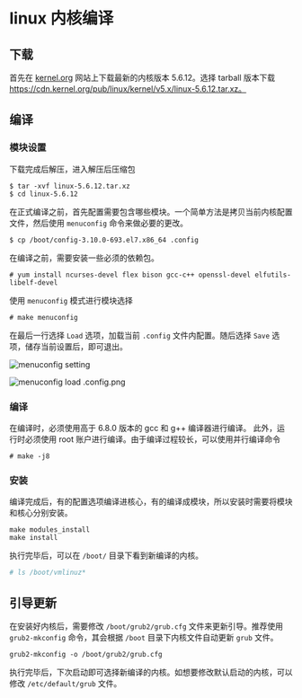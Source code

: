 # linux 内核编译

## 下载

首先在 [kernel.org](https://www.kernel.org/) 网站上下载最新的内核版本 5.6.12。选择 tarball 版本下载 https://cdn.kernel.org/pub/linux/kernel/v5.x/linux-5.6.12.tar.xz。

## 编译

### 模块设置

下载完成后解压，进入解压后压缩包

    $ tar -xvf linux-5.6.12.tar.xz
    $ cd linux-5.6.12

在正式编译之前，首先配置需要包含哪些模块。一个简单方法是拷贝当前内核配置文件，然后使用 `menuconfig` 命令来做必要的更改。

    $ cp /boot/config-3.10.0-693.el7.x86_64 .config

在编译之前，需要安装一些必须的依赖包。

    # yum install ncurses-devel flex bison gcc-c++ openssl-devel elfutils-libelf-devel

使用 `menuconfig` 模式进行模块选择

    # make menuconfig

在最后一行选择 `Load` 选项，加载当前 `.config` 文件内配置。随后选择 `Save` 选项，储存当前设置后，即可退出。

![menuconfig setting](http://ww1.sinaimg.cn/large/7a1c18a8ly1geolfbdbcyj20s40dwq5p.jpg)

![menuconfig load .config.png](http://ww1.sinaimg.cn/large/7a1c18a8ly1geolgdd9s7j20s40dw75l.jpg)

### 编译

在编译时，必须使用高于 6.8.0 版本的 gcc 和 g++ 编译器进行编译。
此外，运行时必须使用 root 账户进行编译。由于编译过程较长，可以使用并行编译命令

    # make -j8

### 安装

编译完成后，有的配置选项编译进核心，有的编译成模块，所以安装时需要将模块和核心分别安装。

    make modules_install
    make install

执行完毕后，可以在 `/boot/` 目录下看到新编译的内核。
    
```bash
# ls /boot/vmlinuz*
```

## 引导更新

在安装好内核后，需要修改 `/boot/grub2/grub.cfg` 文件来更新引导。推荐使用 `grub2-mkconfig` 命令，其会根据 `/boot` 目录下内核文件自动更新 `grub` 文件。

    grub2-mkconfig -o /boot/grub2/grub.cfg

执行完毕后，下次启动即可选择新编译的内核。如想要修改默认启动的内核，可以修改 `/etc/default/grub` 文件。

